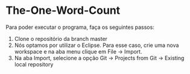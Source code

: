 # The-One-Word-Count

Para poder executar o programa, faça os seguintes passos:

1. Clone o repositório da branch master
2. Nós optamos por utilizar o Eclipse. Para esse caso, crie uma nova workspace e na aba menu clique em File -> Import.
3. Na aba Import, selecione a opção Git -> Projects from Git -> Existing local repository 
